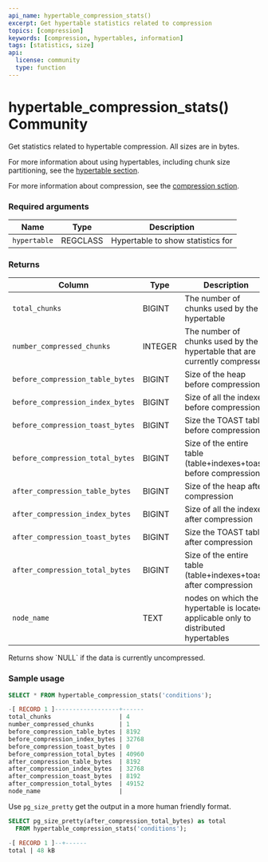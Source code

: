 ```yaml
---
api_name: hypertable_compression_stats()
excerpt: Get hypertable statistics related to compression
topics: [compression]
keywords: [compression, hypertables, information]
tags: [statistics, size]
api:
  license: community
  type: function
---
```


# hypertable_compression_stats() <Tag type="community">Community</Tag>

Get statistics related to hypertable compression. All sizes are in bytes.

For more information about using hypertables, including chunk size partitioning,
see the [hypertable section][hypertable-docs].

For more information about compression, see the [compression sction][compression-docs].

### Required arguments

|Name|Type|Description|
|-|-|-|
|`hypertable`|REGCLASS|Hypertable to show statistics for|

### Returns

|Column|Type|Description|
|-|-|-|
|`total_chunks`|BIGINT|The number of chunks used by the hypertable|
|`number_compressed_chunks`|INTEGER|The number of chunks used by the hypertable that are currently compressed|
|`before_compression_table_bytes`|BIGINT|Size of the heap before compression|
|`before_compression_index_bytes`|BIGINT|Size of all the indexes before compression|
|`before_compression_toast_bytes`|BIGINT|Size the TOAST table before compression|
|`before_compression_total_bytes`|BIGINT|Size of the entire table (table+indexes+toast) before compression|
|`after_compression_table_bytes`|BIGINT|Size of the heap after compression|
|`after_compression_index_bytes`|BIGINT|Size of all the indexes after compression|
|`after_compression_toast_bytes`|BIGINT|Size the TOAST table after compression|
|`after_compression_total_bytes`|BIGINT|Size of the entire table (table+indexes+toast) after compression|
|`node_name`|TEXT|nodes on which the hypertable is located, applicable only to distributed hypertables|

<highlight type="note">
Returns show `NULL` if the data is currently uncompressed.
</highlight>

### Sample usage

```sql
SELECT * FROM hypertable_compression_stats('conditions');

-[ RECORD 1 ]------------------+------
total_chunks                   | 4
number_compressed_chunks       | 1
before_compression_table_bytes | 8192
before_compression_index_bytes | 32768
before_compression_toast_bytes | 0
before_compression_total_bytes | 40960
after_compression_table_bytes  | 8192
after_compression_index_bytes  | 32768
after_compression_toast_bytes  | 8192
after_compression_total_bytes  | 49152
node_name                      |
```

Use `pg_size_pretty` get the output in a more human friendly format.

```sql
SELECT pg_size_pretty(after_compression_total_bytes) as total
  FROM hypertable_compression_stats('conditions');

-[ RECORD 1 ]--+------
total | 48 kB
```

[hypertable-docs]: /timescaledb/:currentVersion:/how-to-guides/hypertables/
[compression-docs]: /timescaledb/:currentVersion:/how-to-guides/compression/
